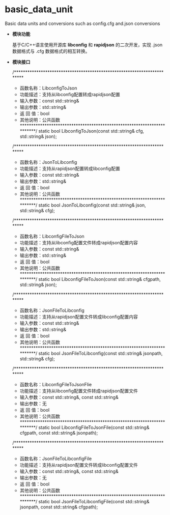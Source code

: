 # basic_data_unit
Basic data units and conversions such as config.cfg and.json conversions



- **模块功能**

  基于C/C++语言使用开源库 **libconfig** 和 **rapidjson** 的二次开发，实现 .json 数据格式与 .cfg 数据格式的相互转换。

- **模块接口**

  	/************************************************************************
  	* 函数名称：LibconfigToJson
  	* 功能描述：支持从libconfig配置转成rapidjson配置
  	* 输入参数：const std::string&
  	* 输出参数：std::string&
  	* 返 回 值：bool
  	* 其他说明：公共函数
  	************************************************************************/
  	static bool LibconfigToJson(const std::string& cfg, std::string& json);


  	/************************************************************************
  	* 函数名称：JsonToLibconfig
  	* 功能描述：支持从rapidjson配置转成libconfig配置
  	* 输入参数：const std::string&
  	* 输出参数：std::string&
  	* 返 回 值：bool
  	* 其他说明：公共函数
  	************************************************************************/
  	static bool JsonToLibconfig(const std::string& json, std::string& cfg);


  	/************************************************************************
  	* 函数名称：LibconfigFileToJson
  	* 功能描述：支持从libconfig配置文件转成rapidjson配置内容
  	* 输入参数：const std::string&
  	* 输出参数：std::string&
  	* 返 回 值：bool
  	* 其他说明：公共函数
  	************************************************************************/
  	static bool LibconfigFileToJson(const std::string& cfgpath, std::string& json);


  	/************************************************************************
  	* 函数名称：JsonFileToLibconfig
  	* 功能描述：支持从rapidjson配置文件转成libconfig配置内容
  	* 输入参数：const std::string&
  	* 输出参数：std::string&
  	* 返 回 值：bool
  	* 其他说明：公共函数
  	************************************************************************/
  	static bool JsonFileToLibconfig(const std::string& jsonpath, std::string& cfg);


  	/************************************************************************
  	* 函数名称：LibconfigFileToJsonFlie
  	* 功能描述：支持从libconfig配置文件转成rapidjson配置文件
  	* 输入参数：const std::string&, const std::string&
  	* 输出参数：无
  	* 返 回 值：bool
  	* 其他说明：公共函数
  	************************************************************************/
  	static bool LibconfigFileToJsonFile(const std::string& cfgpath, const std::string& jsonpath);


  	/************************************************************************
  	* 函数名称：JsonFileToLibconfigFile
  	* 功能描述：支持从rapidjson配置文件转成libconfig配置文件
  	* 输入参数：const std::string&, const std::string&
  	* 输出参数：无
  	* 返 回 值：bool
  	* 其他说明：公共函数
  	************************************************************************/
  	static bool JsonFileToLibconfigFile(const std::string& jsonpath, const std::string& cfgpath);